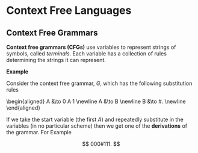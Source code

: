 # Context Free Languages

## Context Free Grammars

**Context free grammars (CFGs)** use variables to represent strings of symbols, called *terminals*. Each variable has a collection of rules determining the strings it can represent.

**Example**

Consider the context free grammar, $G$, which has the following substitution rules

\begin{aligned}
    A &\to 0 A 1 \newline
    A &\to B \newline
    B &\to #. \newline
\end{aligned}

If we take the start variable (the first $A$) and repeatedly substitute in the variables (in no particular scheme) then we get one of the **derivations** of the grammar. For Example

$$
  000#111.
$$
